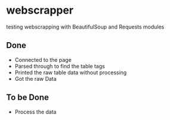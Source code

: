 webscrapper
===========
testing webscrapping with BeautifulSoup and Requests modules

## Done
 * Connected to the page
 * Parsed through to find the table tags
 * Printed the raw table data without processing 
 * Got the raw Data
 
## To be Done
 * Process the data
